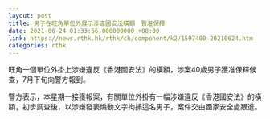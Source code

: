 ```yaml
---
layout: post
title: 男子在旺角單位外展示涉違國安法橫額　暫准保釋
date: 2021-06-24 01:33:56.000000000 +08:00
link: https://news.rthk.hk/rthk/ch/component/k2/1597400-20210624.htm
categories: rthk
---
```


旺角一個單位外掛上涉嫌違反《香港國安法》的橫額，涉案40歲男子獲准保釋候查，7月下旬向警方報到。

警方表示，本星期一接獲報案，有關單位外掛有一幅涉嫌違反《香港國安法》的橫額，初步調查後，以涉嫌發表煽動文字拘捕這名男子，案件交由國家安全處跟進。
